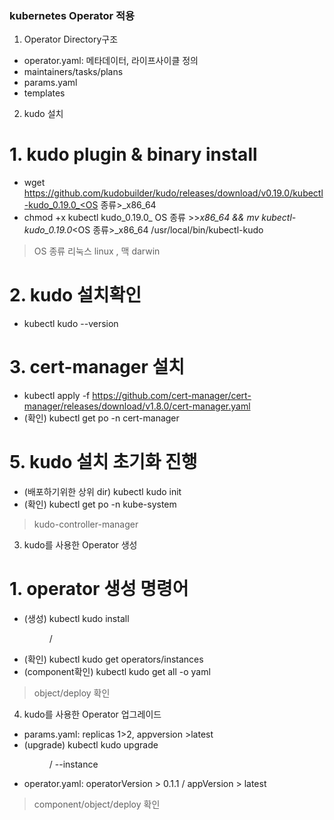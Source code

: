 ### kubernetes Operator 적용
1. Operator Directory구조
- operator.yaml: 메타데이터, 라이프사이클 정의
-   maintainers/tasks/plans
- params.yaml
- templates

2. kudo 설치
# 1. kudo plugin & binary install
- wget https://github.com/kudobuilder/kudo/releases/download/v0.19.0/kubectl-kudo_0.19.0_<OS 종류>_x86_64
- chmod +x kubectl kudo_0.19.0_ OS 종류 >>_x86_64 && mv kubectl-kudo_0.19.0_<OS 종류>_x86_64 /usr/local/bin/kubectl-kudo 
> OS 종류 리눅스 linux , 맥 darwin
# 2. kudo 설치확인
- kubectl kudo --version
# 3. cert-manager 설치
- kubectl apply -f https://github.com/cert-manager/cert-manager/releases/download/v1.8.0/cert-manager.yaml
- (확인) kubectl get po -n cert-manager
# 5. kudo 설치 초기화 진행
- (배포하기위한 상위 dir) kubectl kudo init
- (확인) kubectl get po -n kube-system 
> kudo-controller-manager

3. kudo를 사용한 Operator 생성
# 1. operator 생성 명령어
- (생성) kubectl kudo install <dir>/
- (확인) kubectl kudo get operators/instances
- (component확인) kubectl kudo get all -o yaml
> object/deploy 확인

4. kudo를 사용한 Operator 업그레이드
- params.yaml: replicas 1>2, appversion >latest
- (upgrade) kubectl kudo upgrade <dir>/ --instance <instance>
- operator.yaml: operatorVersion > 0.1.1 / appVersion > latest
> component/object/deploy 확인
